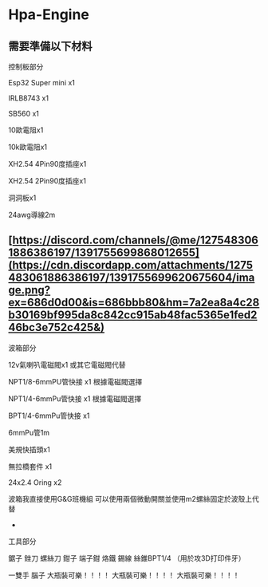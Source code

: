 # Hpa-Engine
需要準備以下材料
-
控制板部分

Esp32 Super mini x1

IRLB8743 x1

SB560 x1 

10歐電阻x1

10k歐電阻x1

XH2.54 4Pin90度插座x1

XH2.54 2Pin90度插座x1

洞洞板x1

24awg導線2m

[https://discord.com/channels/@me/1275483061886386197/1391755699868012655](https://cdn.discordapp.com/attachments/1275483061886386197/1391755699620675604/image.png?ex=686d0d00&is=686bbb80&hm=7a2ea8a4c28b30169bf995da8c842cc915ab48fac5365e1fed246bc3e752c425&)
-

波箱部分

12v氣喇叭電磁閥x1 或其它電磁閥代替

NPT1/8-6mmPU管快接 x1 根據電磁閥選擇

NPT1/4-6mmPu管快接 x1 根據電磁閥選擇

BPT1/4-6mmPu管快接 x1

6mmPu管1m

美規快插頭x1

無拉橋套件 x1

24x2.4 Oring x2

波箱我直接使用G&G班機組 可以使用兩個微動開關並使用m2螺絲固定於波殼上代替

-

工具部分

鋸子 銼刀 螺絲刀 鉗子 端子鉗 烙鐵 錫線 絲錐BPT1/4 （用於攻3D打印件牙）


一雙手 腦子 
大瓶裝可樂！！！！
大瓶裝可樂！！！！
大瓶裝可樂！！！！
